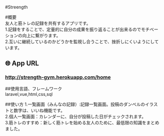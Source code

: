 #Streength

#概要<br>
友人と筋トレの記録を共有するアプリです。<br>
1.記録をすることで、定量的に自分の成果を振り返ることが出来るのでモチベーションの向上に繋がります。<br>
2.互いに継続しているのかどうかを監視し合うことで、挫折しにくいようにしています。<br>

## 🌐 App URL

### **http://strength-gym.herokuapp.com/home**  

##使用言語、フレームワーク<br>
laravel,vue,html,css,sql

##使い方
1.一覧画面（みんなの記録）:記録一覧画面。投稿のダンベルのイラストと数字は、いいね機能です。<br>
2.個人一覧画面：カレンダーに、自分が投稿した日がチェックされます。<br>
3.筋トレのすすめ：新しく筋トレを始める友人のために、最低限の知識をまとめました。<br>
